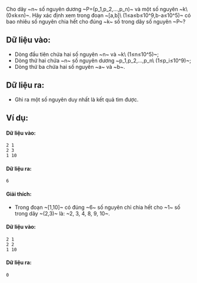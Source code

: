 <!--**<center>NGUỒN: ĐỀ THI THỬ VOI 2015 3HB (Hải phòng - Hải Dương - Hưng Yên - Bắc Giang)</center>**-->

Cho dãy ~n~ số nguyên dương ~P=(p_1,p_2,…,p_n)~ và một số nguyên ~k\ (0≤k≤n)~. Hãy xác định xem trong đoạn ~[a,b]\ (1≤a≤b≤10^9,b-a≤10^5)~ có bao nhiêu số nguyên chia hết cho đúng ~k~ số trong dãy số nguyên ~P~?

## Dữ liệu vào:
- Dòng đầu tiên chứa hai số nguyên ~n~ và ~k\ (1≤n≤10^5)~;
- Dòng thứ hai chứa ~n~ số nguyên dương ~p_1,p_2,…,p_n\ (1≤p_i≤10^9)~;
- Dòng thứ ba chứa hai số nguyên ~a~ và ~b~.

## Dữ liệu ra:
- Ghi ra một số nguyên duy nhất là kết quả tìm được.

## Ví dụ:
#### Dữ liệu vào:
```
2 1
2 3
1 10
```

#### Dữ liệu ra:
```
6
```

#### Giải thích:
- Trong đoạn ~[1,10]~ có đúng ~6~ số nguyên chỉ chia hết cho ~1~ số trong dãy ~(2,3)~ là: ~2, 3, 4, 8, 9, 10~.

#### Dữ liệu vào:
```
2 1
2 2
1 10
```

#### Dữ liệu ra:
```
0
```